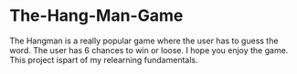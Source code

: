 # The-Hang-Man-Game
The Hangman is a really popular game where the user has to guess the word.
The user has 6 chances to win or loose.
I hope you enjoy the game.
This project ispart of my relearning fundamentals.
